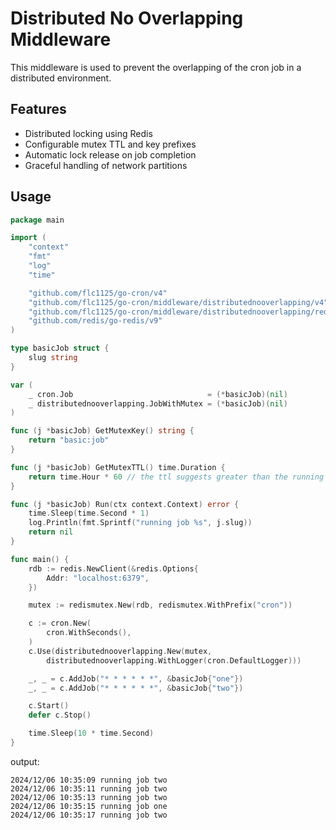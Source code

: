 # Distributed No Overlapping Middleware

This middleware is used to prevent the overlapping of the cron job in a distributed environment.

## Features

- Distributed locking using Redis
- Configurable mutex TTL and key prefixes
- Automatic lock release on job completion
- Graceful handling of network partitions

## Usage

```go
package main

import (
	"context"
	"fmt"
	"log"
	"time"

	"github.com/flc1125/go-cron/v4"
	"github.com/flc1125/go-cron/middleware/distributednooverlapping/v4"
	"github.com/flc1125/go-cron/middleware/distributednooverlapping/redismutex/v4"
	"github.com/redis/go-redis/v9"
)

type basicJob struct {
	slug string
}

var (
	_ cron.Job                              = (*basicJob)(nil)
	_ distributednooverlapping.JobWithMutex = (*basicJob)(nil)
)

func (j *basicJob) GetMutexKey() string {
	return "basic:job"
}

func (j *basicJob) GetMutexTTL() time.Duration {
	return time.Hour * 60 // the ttl suggests greater than the running time of the job
}

func (j *basicJob) Run(ctx context.Context) error {
	time.Sleep(time.Second * 1)
	log.Println(fmt.Sprintf("running job %s", j.slug))
	return nil
}

func main() {
	rdb := redis.NewClient(&redis.Options{
		Addr: "localhost:6379",
	})

	mutex := redismutex.New(rdb, redismutex.WithPrefix("cron"))

	c := cron.New(
		cron.WithSeconds(),
	)
	c.Use(distributednooverlapping.New(mutex,
		distributednooverlapping.WithLogger(cron.DefaultLogger)))

	_, _ = c.AddJob("* * * * * *", &basicJob{"one"})
	_, _ = c.AddJob("* * * * * *", &basicJob{"two"})

	c.Start()
	defer c.Stop()

	time.Sleep(10 * time.Second)
}
```

output:

```shell
2024/12/06 10:35:09 running job two
2024/12/06 10:35:11 running job two
2024/12/06 10:35:13 running job two
2024/12/06 10:35:15 running job one
2024/12/06 10:35:17 running job two
```